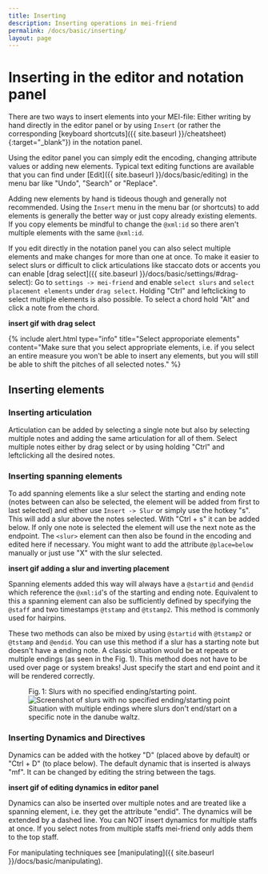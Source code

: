 ```yaml
---
title: Inserting
description: Inserting operations in mei-friend
permalink: /docs/basic/inserting/
layout: page
---
```


# Inserting in the editor and notation panel

There are two ways to insert elements into your MEI-file: Either writing by hand directly in the editor panel or by using `Insert` (or rather the corresponding [keyboard shortcuts]({{ site.baseurl }}/cheatsheet){:target="_blank"}) in the notation panel.

Using the editor panel you can simply edit the encoding, changing attribute values or adding new elements. Typical text editing functions are available that you can find under [Edit]({{ site.baseurl }}/docs/basic/editing) in the menu bar like "Undo", "Search" or "Replace".

Adding new elements by hand is tideous though and generally not recommended. Using the `Insert` menu in the menu bar (or shortcuts) to add elements is generally the better way or just copy already existing elements. If you copy elements be mindful to change the `@xml:id` so there aren't multiple elements with the same `@xml:id`.

If you edit directly in the notation panel you can also select multiple elements and make changes for more than one at once. To make it easier to select slurs or difficult to click articulations like staccato dots or accents you can enable [drag select]({{ site.baseurl }}/docs/basic/settings/#drag-select): Go to `settings -> mei-friend` and enable `select slurs` and `select placement elements` under `drag select`. Holding "Ctrl" and leftclicking to select multiple elements is also possible. To select a chord hold "Alt" and click a note from the chord.

**insert gif with drag select**

{% include alert.html type="info" title="Select approporiate elements" content="Make sure that you select appropriate elements, i.e. if you select an entire measure you won't be able to insert any elements, but you will still be able to shift the pitches of all selected notes." %}

## Inserting elements

### Inserting articulation

Articulation can be added by selecting a single note but also by selecting multiple notes and adding the same articulation for all of them. Select multiple notes either by drag select or by using holding "Ctrl" and leftclicking all the desired notes.

### Inserting spanning elements

To add spanning elements like a slur select the starting and ending note (notes between can also be selected, the element will be added from first to last selected) and either use `Insert -> Slur` or simply use the hotkey "s". This will add a slur above the notes selected. With "Ctrl + s" it can be added below. If only one note is selected the element will use the next note as the endpoint. The `<slur>` element can then also be found in the encoding and edited here if necessary. You might want to add the attribute `@place=below` manually or just use "X" with the slur selected.

**insert gif adding a slur and inverting placement**

Spanning elements added this way will always have a `@startid` and `@endid` which reference the `@xml:id`'s of the starting and ending note. Equivalent to this a spanning element can also be sufficiently defined by specifying the `@staff` and two timestamps `@tstamp` and `@tstamp2`. This method is commonly used for hairpins.

These two methods can also be mixed by using `@startid` with `@tstamp2` or `@tstamp` and `@endid`. You can use this method if a slur has a starting note but doesn't have a ending note. A classic situation would be at repeats or multiple endings (as seen in the Fig. 1). This method does not have to be used over page or system breaks! Just specify the start and end point and it will be rendered correctly.

<figure class="thirdwidth">
    <div class="figure-title">Fig.&thinsp;1: Slurs with no specified ending/starting point.</div>
        <img class="figure-img" src="{{ site.baseurl }}/assets/img/inserting/spanning.PNG" 
            alt="Screenshot of slurs with no specified ending/starting point" />
    <figcaption class="figure-caption">Situation with multiple endings where slurs don't end/start on a specific note in the danube waltz.</figcaption>
</figure>

### Inserting Dynamics and Directives

Dynamics can be added with the hotkey "D" (placed above by default) or "Ctrl + D" (to place below). The default dynamic that is inserted is always "mf". It can be changed by editing the string between the tags.

**insert gif of editing dynamics in editor panel**

Dynamics can also be inserted over multiple notes and are treated like a spanning element, i.e. they get the attribute "endid". The dynamics will be extended by a dashed line. You can NOT insert dynamics for multiple staffs at once. If you select notes from multiple staffs mei-friend only adds them to the top staff.

For manipulating techniques see [manipulating]({{ site.baseurl }}/docs/basic/manipulating).
